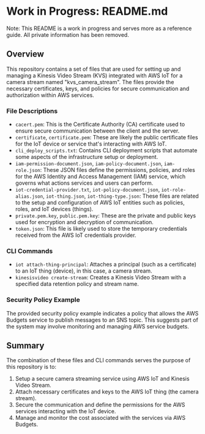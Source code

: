 # Work in Progress: README.md

Note: This README is a work in progress and serves more as a reference guide. All private information has been removed.

## Overview

This repository contains a set of files that are used for setting up and managing a Kinesis Video Stream (KVS) integrated with AWS IoT for a camera stream named "kvs_camera_stream". The files provide the necessary certificates, keys, and policies for secure communication and authorization within AWS services.

### File Descriptions

- `cacert.pem`: This is the Certificate Authority (CA) certificate used to ensure secure communication between the client and the server.
- `certificate`, `certificate.pem`: These are likely the public certificate files for the IoT device or service that's interacting with AWS IoT.
- `cli_deploy_scripts.txt`: Contains CLI deployment scripts that automate some aspects of the infrastructure setup or deployment.
- `iam-permission-document.json`, `iam-policy-document.json`, `iam-role.json`: These JSON files define the permissions, policies, and roles for the AWS Identity and Access Management (IAM) service, which governs what actions services and users can perform.
- `iot-credential-provider.txt`, `iot-policy-document.json`, `iot-role-alias.json`, `iot-thing.json`, `iot-thing-type.json`: These files are related to the setup and configuration of AWS IoT entities such as policies, roles, and IoT devices (things).
- `private.pem.key`, `public.pem.key`: These are the private and public keys used for encryption and decryption of communication.
- `token.json`: This file is likely used to store the temporary credentials received from the AWS IoT credentials provider.

### CLI Commands

- `iot attach-thing-principal`: Attaches a principal (such as a certificate) to an IoT thing (device), in this case, a camera stream.
- `kinesisvideo create-stream`: Creates a Kinesis Video Stream with a specified data retention policy and stream name.

### Security Policy Example

The provided security policy example indicates a policy that allows the AWS Budgets service to publish messages to an SNS topic. This suggests part of the system may involve monitoring and managing AWS service budgets.

## Summary

The combination of these files and CLI commands serves the purpose of this repository is to:

1. Setup a secure camera streaming service using AWS IoT and Kinesis Video Stream.
2. Attach necessary certificates and keys to the AWS IoT thing (the camera stream).
3. Secure the communication and define the permissions for the AWS services interacting with the IoT device.
4. Manage and monitor the cost associated with the services via AWS Budgets.
